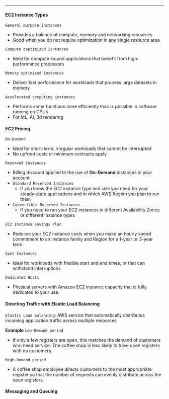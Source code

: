 ***
#### EC2 Instance Types
`General purpose instances`
* Provides a balance of compute, memory and networking resources
* Good when you do not require optimization in any single resource area

`Compute ooptimized isntances`
* Ideal for compute-bound applications that benefit from high-performance processors

`Memory optimized instances`
* Deliver fast performance for workloads that process large datasets in memory

`Accelerated computing instances`
* Performs some functions more efficiently than is possible in software running on CPUs
* For ML, AI, 3d rendering

#### EC2 Pricing
`On-Demand`
* Ideal for short-term, irregular workloads that cannot be interrupted
* No upfront costs or minimum contracts apply

`Reserved Instances`
* Billing discount applied to the use of **On-Demand** instances in your account
* `Standard Reserved Instances`
	* If you know the EC2 instance type and size you need for your steady-state applications and in which AWS Region you plan to run them
* `Convertible Reserved Instances`
	* If you need to run your EC2 instances in different Availability Zones or different instance types

`EC2 Instance Savings Plan`
* Reduces your EC2 instance costs when you make an hourly spend commitment to an instance family and Region for a 1-year or 3-year term.

`Spot Instances`
* Ideal for workloads with flexible start and end times, or that can withstand interruptions

`Dedicated Hosts`
* Physical servers with Amazon EC2 instance capacity that is fully dedicated to your use.

#### Directing Traffic with Elastic Load Balancing
`Elastic Load balancing`: AWS service that automatically distributes incoming application traffic across multiple resources

**Example**
`Low-Demand period`
* If only a few registers are open, this matches the demand of customers who need service. The coffee shop is less likely to have open registers with no customers. 

`High-Demand period`
* A coffee shop employee directs customers to the most appropriate register so that the number of requests can evenly distribute across the open registers.

#### Messaging and Queuing
